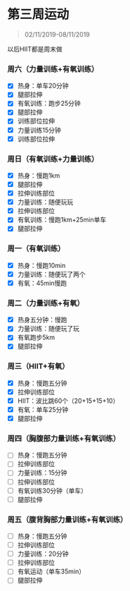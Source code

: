 # 第三周运动

>02/11/2019-08/11/2019

以后HIIT都是周末做

### 周六（力量训练+有氧训练）

- [x] 热身：单车20分钟
- [x] 腿部拉伸
- [x] 有氧训练：跑步25分钟
- [x] 腿部拉伸
- [x] 训练部位拉伸
- [x] 力量训练15分钟
- [x] 训练部位拉伸

### 周日（有氧训练+力量训练）

- [x] 热身：慢跑1km
- [x] 腿部拉伸
- [x] 拉伸训练部位
- [x] 力量训练：随便玩玩
- [x] 拉伸训练部位
- [x] 有氧训练：慢跑1km+25min单车
- [x] 腿部拉伸

### 周一（有氧训练）

- [x] 热身：慢跑10min
- [x] 力量训练：随便玩了两个
- [x] 有氧：45min慢跑

### 周二（力量训练+有氧）

- [x] 热身五分钟：慢跑
- [x] 力量训练：随便玩了玩
- [x] 有氧跑步5km
- [x] 腿部拉伸

### 周三（HIIT+有氧）

- [x] 热身：慢跑五分钟
- [x] 拉伸训练部位
- [x] HIIT：波比跳60个（20+15+15+10）
- [x] 有氧：单车25分钟
- [x] 腿部拉伸

### 周四（胸腹部力量训练+有氧训练）

- [ ] 热身：慢跑五分钟
- [ ] 拉伸训练部位
- [ ] 力量训练：15分钟
- [ ] 拉伸训练部位
- [ ] 有氧训练30分钟（单车）
- [ ] 腿部拉伸

### 周五（腹背胸部力量训练+有氧训练）

- [ ] 热身：慢跑五分钟
- [ ] 拉伸训练部位
- [ ] 力量训练：20分钟
- [ ] 拉伸训练部位
- [ ] 有氧运动（单车35min）
- [ ] 腿部拉伸